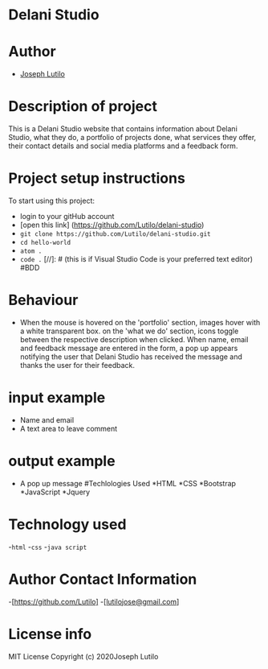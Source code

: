 # Delani Studio

# Author
- [Joseph Lutilo](https://github.com/lutilo)
# Description of project 
This is a Delani Studio website that contains information about Delani Studio, what they do, a portfolio of projects done,  what services they offer, their contact details and social media platforms and a feedback form. 
  
# Project setup instructions
To start using this project:
- login to your gitHub account
- [open this link] (https://github.com/Lutilo/delani-studio)
- `git clone https://github.com/Lutilo/delani-studio.git`
- `cd hello-world`
- `atom .`
- `code .` [//]: # (this is if Visual Studio Code is your preferred text editor)
#BDD
# Behaviour
* When the mouse is hovered on the 'portfolio' section, images hover with a white transparent box. on the 'what we do' section, icons toggle between the respective description when clicked. When name, email and feedback message are entered in the form, a pop up appears notifying the user that Delani Studio has received the message and thanks the user for their feedback. 
# input example
* Name and email
* A text area to leave comment
# output example
* A pop up message
#Techlologies Used
*HTML
*CSS
*Bootstrap
*JavaScript
*Jquery


# Technology used 
-`html`
-`css`
-`java script`

# Author Contact Information
-[https://github.com/Lutilo]
-[lutilojose@gmail.com]

# License info
MIT License
Copyright (c) 2020Joseph Lutilo